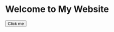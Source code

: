 <!DOCTYPE html>
<html lang="en">
<head>
    <meta charset="UTF-8">
    <title>My Website</title>
    <script src="script.js" defer></script>
</head>
<body>
    <h1>Welcome to My Website</h1>
    <button onclick="sayHello()">Click me</button>
</body>
</html>
